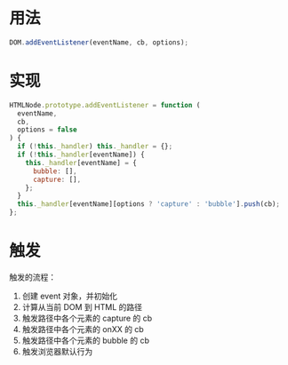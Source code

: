 # 用法

```js
DOM.addEventListener(eventName, cb, options);
```

# 实现

```js
HTMLNode.prototype.addEventListener = function (
  eventName,
  cb,
  options = false
) {
  if (!this._handler) this._handler = {};
  if (!this._handler[eventName]) {
    this._handler[eventName] = {
      bubble: [],
      capture: [],
    };
  }
  this._handler[eventName][options ? 'capture' : 'bubble'].push(cb);
};
```

# 触发

触发的流程：

1.  创建 event 对象，并初始化
2.  计算从当前 DOM 到 HTML 的路径
3.  触发路径中各个元素的 capture 的 cb
4.  触发路径中各个元素的 onXX 的 cb
5.  触发路径中各个元素的 bubble 的 cb
6.  触发浏览器默认行为
